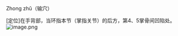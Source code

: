 Zhong zhǔ（输穴）

[定位]在手背部，当环指本节（掌指关节）的后方，第4、5掌骨间凹陷处。
![image.png](https://picgo18719498306.oss-cn-guangzhou.aliyuncs.com/20250424000335416.png)
